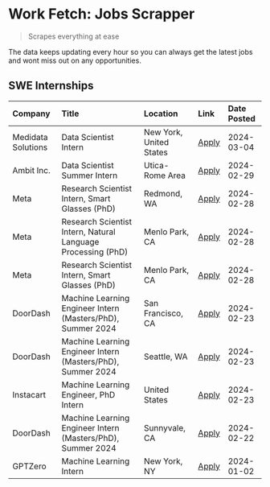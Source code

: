 # Work Fetch: Jobs Scrapper
> Scrapes everything at ease

The data keeps updating every hour so you can always get the latest jobs and wont miss out on any opportunities.

## SWE Internships
<!--START_SECTION:workfetch-->
| Company            | Title                                                        | Location                | Link                                                                                                                                                                                                                                                                         | Date Posted   |
|:-------------------|:-------------------------------------------------------------|:------------------------|:-----------------------------------------------------------------------------------------------------------------------------------------------------------------------------------------------------------------------------------------------------------------------------|:--------------|
| Medidata Solutions | Data Scientist Intern                                        | New York, United States | [Apply](https://www.linkedin.com/jobs/view/data-scientist-intern-at-medidata-solutions-3810253704?position=5&pageNum=0&refId=3PJmH3UOnz6wak8o%2F7%2BOAA%3D%3D&trackingId=IlZ5xVX52r%2FYQCerjcML1w%3D%3D&trk=public_jobs_jserp-result_search-card)                            | 2024-03-04    |
| Ambit Inc.         | Data Scientist Summer Intern                                 | Utica-Rome Area         | [Apply](https://www.linkedin.com/jobs/view/data-scientist-summer-intern-at-ambit-inc-3843121918?position=7&pageNum=0&refId=3PJmH3UOnz6wak8o%2F7%2BOAA%3D%3D&trackingId=2Xf3nAU5feuq39u48RzXnQ%3D%3D&trk=public_jobs_jserp-result_search-card)                                | 2024-02-29    |
| Meta               | Research Scientist Intern, Smart Glasses (PhD)               | Redmond, WA             | [Apply](https://www.linkedin.com/jobs/view/research-scientist-intern-smart-glasses-phd-at-meta-3811304794?position=9&pageNum=0&refId=3PJmH3UOnz6wak8o%2F7%2BOAA%3D%3D&trackingId=QCQpW6VFzQ7v6ZFZt%2FHs1A%3D%3D&trk=public_jobs_jserp-result_search-card)                    | 2024-02-28    |
| Meta               | Research Scientist Intern, Natural Language Processing (PhD) | Menlo Park, CA          | [Apply](https://www.linkedin.com/jobs/view/research-scientist-intern-natural-language-processing-phd-at-meta-3811306149?position=11&pageNum=0&refId=3PJmH3UOnz6wak8o%2F7%2BOAA%3D%3D&trackingId=sipHxgTsE5D015KjsImafA%3D%3D&trk=public_jobs_jserp-result_search-card)       | 2024-02-28    |
| Meta               | Research Scientist Intern, Smart Glasses (PhD)               | Menlo Park, CA          | [Apply](https://www.linkedin.com/jobs/view/research-scientist-intern-smart-glasses-phd-at-meta-3811308332?position=12&pageNum=0&refId=3PJmH3UOnz6wak8o%2F7%2BOAA%3D%3D&trackingId=OV2FWW4b8vzyxThO0oDlvQ%3D%3D&trk=public_jobs_jserp-result_search-card)                     | 2024-02-28    |
| DoorDash           | Machine Learning Engineer Intern (Masters/PhD), Summer 2024  | San Francisco, CA       | [Apply](https://www.linkedin.com/jobs/view/machine-learning-engineer-intern-masters-phd-summer-2024-at-doordash-3736457737?position=3&pageNum=0&refId=3PJmH3UOnz6wak8o%2F7%2BOAA%3D%3D&trackingId=hea3Y90%2Fj5Hhf%2Fr0BkUWtA%3D%3D&trk=public_jobs_jserp-result_search-card) | 2024-02-23    |
| DoorDash           | Machine Learning Engineer Intern (Masters/PhD), Summer 2024  | Seattle, WA             | [Apply](https://www.linkedin.com/jobs/view/machine-learning-engineer-intern-masters-phd-summer-2024-at-doordash-3736455966?position=4&pageNum=0&refId=3PJmH3UOnz6wak8o%2F7%2BOAA%3D%3D&trackingId=SfNOscQchC%2F%2BMdAywldlOQ%3D%3D&trk=public_jobs_jserp-result_search-card) | 2024-02-23    |
| Instacart          | Machine Learning Engineer, PhD Intern                        | United States           | [Apply](https://www.linkedin.com/jobs/view/machine-learning-engineer-phd-intern-at-instacart-3815634369?position=6&pageNum=0&refId=3PJmH3UOnz6wak8o%2F7%2BOAA%3D%3D&trackingId=YamO%2Byp7PUwU0xftmpzuuQ%3D%3D&trk=public_jobs_jserp-result_search-card)                      | 2024-02-23    |
| DoorDash           | Machine Learning Engineer Intern (Masters/PhD), Summer 2024  | Sunnyvale, CA           | [Apply](https://www.linkedin.com/jobs/view/machine-learning-engineer-intern-masters-phd-summer-2024-at-doordash-3736454973?position=2&pageNum=0&refId=3PJmH3UOnz6wak8o%2F7%2BOAA%3D%3D&trackingId=YSJzeEmJkFuCB3beuoNjtQ%3D%3D&trk=public_jobs_jserp-result_search-card)     | 2024-02-22    |
| GPTZero            | Machine Learning Intern                                      | New York, NY            | [Apply](https://www.linkedin.com/jobs/view/machine-learning-intern-at-gptzero-3796844451?position=10&pageNum=0&refId=3PJmH3UOnz6wak8o%2F7%2BOAA%3D%3D&trackingId=IZrDOIUy%2BhuFI3mVI%2F%2BfvA%3D%3D&trk=public_jobs_jserp-result_search-card)                                | 2024-01-02    |
<!--END_SECTION:workfetch-->
